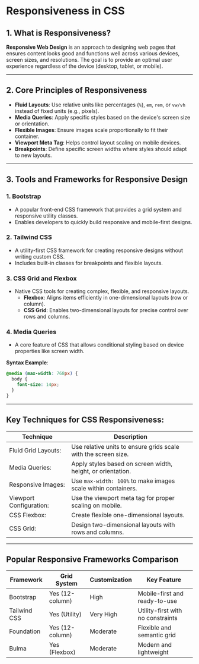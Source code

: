 # Responsiveness in CSS

## 1. What is Responsiveness?

**Responsive Web Design** is an approach to designing web pages that ensures content looks good and functions well across various devices, screen sizes, and resolutions. The goal is to provide an optimal user experience regardless of the device (desktop, tablet, or mobile).

---

## 2. Core Principles of Responsiveness

- **Fluid Layouts**: Use relative units like percentages (`%`), `em`, `rem`, or `vw/vh` instead of fixed units (e.g., pixels).
- **Media Queries**: Apply specific styles based on the device's screen size or orientation.
- **Flexible Images**: Ensure images scale proportionally to fit their container.
- **Viewport Meta Tag**: Helps control layout scaling on mobile devices.
- **Breakpoints**: Define specific screen widths where styles should adapt to new layouts.

---

## 3. Tools and Frameworks for Responsive Design

### **1. Bootstrap**
- A popular front-end CSS framework that provides a grid system and responsive utility classes.
- Enables developers to quickly build responsive and mobile-first designs.

### **2. Tailwind CSS**
- A utility-first CSS framework for creating responsive designs without writing custom CSS.
- Includes built-in classes for breakpoints and flexible layouts.

### **3. CSS Grid and Flexbox**
- Native CSS tools for creating complex, flexible, and responsive layouts.
    - **Flexbox**: Aligns items efficiently in one-dimensional layouts (row or column).
    - **CSS Grid**: Enables two-dimensional layouts for precise control over rows and columns.

### **4. Media Queries**
- A core feature of CSS that allows conditional styling based on device properties like screen width.

**Syntax Example**:
```css
@media (max-width: 768px) {
  body {
    font-size: 14px;
  }
}
```
---
## Key Techniques for CSS Responsiveness:

| **Technique**              | **Description**                                                       |
|----------------------------|-----------------------------------------------------------------------|
| Fluid Grid Layouts:         | Use relative units to ensure grids scale with the screen size.        |
| Media Queries:             | Apply styles based on screen width, height, or orientation.           |
| Responsive Images:          | Use `max-width: 100%` to make images scale within containers.         |
| Viewport Configuration:     | Use the viewport meta tag for proper scaling on mobile.              |
| CSS Flexbox:                | Create flexible one-dimensional layouts.                              |
| CSS Grid:                  | Design two-dimensional layouts with rows and columns.                |

---
## Popular Responsive Frameworks Comparison

| **Framework**  | **Grid System**     | **Customization**  | **Key Feature**                      |
|----------------|---------------------|--------------------|--------------------------------------|
| Bootstrap      | Yes (12-column)     | High               | Mobile-first and ready-to-use        |
| Tailwind CSS   | Yes (Utility)       | Very High          | Utility-first with no constraints    |
| Foundation     | Yes (12-column)     | Moderate           | Flexible and semantic grid           |
| Bulma          | Yes (Flexbox)       | Moderate           | Modern and lightweight               |

